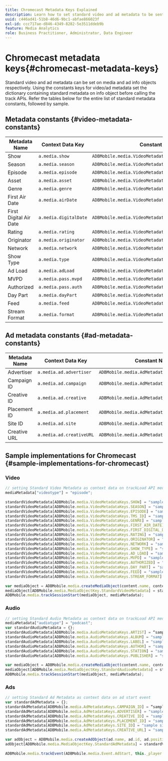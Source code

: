 ```yaml
---
title: Chromecast Metadata Keys Explained
description: Learn how to set standard video and ad metadata to be sent with tracking calls on Chromecast.
uuid: c446ad41-51b8-46d6-9bc1-abfae866023f
exl-id: ccc717ae-d846-4349-8282-5e3511ddeb9b
feature: Media Analytics
role: Business Practitioner, Administrator, Data Engineer
---
```

# Chromecast metadata keys{#chromecast-metadata-keys}

Standard video and ad metadata can be set on media and ad info objects respectively. Using the constants keys for video/ad metadata set the dictionary containing standard metadata on info object before calling the track APIs. Refer the tables below for the entire list of standard metadata constants, followed by sample.

## Metadata constants {#video-metadata-constants}

| Metadata Name | Context Data Key | Constant Name |
| --- | --- | --- |
| Show | `a.media.show` | `ADBMobile.media.VideoMetadataKeys.SHOW` |
| Season | `a.media.season` | `ADBMobile.media.VideoMetadataKeys.SEASON` |
| Episode | `a.media.episode` | `ADBMobile.media.VideoMetadataKeys.EPISODE` |
| Asset | `a.media.asset` | `ADBMobile.media.VideoMetadataKeys.TMS_ID` |
| Genre | `a.media.genre` | `ADBMobile.media.VideoMetadataKeys.GENRE` |
| First Air Date | `a.media.airDate` | `ADBMobile.media.VideoMetadataKeys.FIRST_AIR_DATE` |
| First Digital Air Date | `a.media.digitalDate` | `ADBMobile.media.VideoMetadataKeys.FIRST_DIGITAL_DATE` |
| Rating | `a.media.rating` | `ADBMobile.media.VideoMetadataKeys.RATING` |
| Originator | `a.media.originator` | `ADBMobile.media.VideoMetadataKeys.ORIGINATOR` |
| Network | `a.media.network` | `ADBMobile.media.VideoMetadataKeys.NETWORK` |
| Show Type | `a.media.type` | `ADBMobile.media.VideoMetadataKeys.SHOW_TYPE` |
| Ad Load | `a.media.adLoad` | `ADBMobile.media.VideoMetadataKeys.AD_LOAD` |
| MVPD | `a.media.pass.mvpd` | `ADBMobile.media.VideoMetadataKeys.MVPD` |
| Authorized | `a.media.pass.auth` | `ADBMobile.media.VideoMetadataKeys.AUTHORIZED` |
| Day Part | `a.media.dayPart` | `ADBMobile.media.VideoMetadataKeys.DAY_PART` |
| Feed | `a.media.feed` | `ADBMobile.media.VideoMetadataKeys.FEED` |
| Stream Format | `a.media.format` | `ADBMobile.media.VideoMetadataKeys.STREAM_FORMAT` | 

## Ad metadata constants {#ad-metadata-constants}

| Metadata Name | Context Data Key | Constant Name |
| --- | --- | --- |
| Advertiser | `a.media.ad.advertiser` | `ADBMobile.media.AdMetadataKeys.ADVERTISER` |
| Campaign ID | `a.media.ad.campaign` | `ADBMobile.media.AdMetadataKeys.CAMPAIGN_ID` |
| Creative ID | `a.media.ad.creative` | `ADBMobile.media.AdMetadataKeys.CREATIVE_ID` |
| Placement ID | `a.media.ad.placement` | `ADBMobile.media.AdMetadataKeys.PLACEMENT_ID` |
| Site ID | `a.media.ad.site` | `ADBMobile.media.AdMetadataKeys.SITE_ID` |
| Creative URL | `a.media.ad.creativeURL` | `ADBMobile.media.AdMetadataKeys.CREATIVE_URL` |

## Sample implementations for Chromecast {#sample-implementations-for-chromecast}

### Video

```js
// setting Standard Video Metadata as context data on trackLoad API mediaContextData = { } 
mediaMetadata["videotype"] = "episode"; 
 
standardVideoMetadata[ADBMobile.media.VideoMetadataKeys.SHOW] = "sample show"; 
standardVideoMetadata[ADBMobile.media.VideoMetadataKeys.SEASON] = "sample season"; 
standardVideoMetadata[ADBMobile.media.VideoMetadataKeys.EPISODE] = "sample episode"; 
standardVideoMetadata[ADBMobile.media.VideoMetadataKeys.TMS_ID] = "sample tms_id"; 
standardVideoMetadata[ADBMobile.media.VideoMetadataKeys.GENRE] = "sample genre"; 
standardVideoMetadata[ADBMobile.media.VideoMetadataKeys.FIRST_AIR_DATE] = "sample first_air_date"; 
standardVideoMetadata[ADBMobile.media.VideoMetadataKeys.FIRST_DIGITAL_DATE] = "sample first_digital_date"; 
standardVideoMetadata[ADBMobile.media.VideoMetadataKeys.RATING] = "sample rating"; 
standardVideoMetadata[ADBMobile.media.VideoMetadataKeys.ORIGINATOR] = "sample originator"; 
standardVideoMetadata[ADBMobile.media.VideoMetadataKeys.NETWORK] = "sample network"; 
standardVideoMetadata[ADBMobile.media.VideoMetadataKeys.SHOW_TYPE] = "sample show type"; 
standardVideoMetadata[ADBMobile.media.VideoMetadataKeys.AD_LOAD] = "sample ad load"; 
standardVideoMetadata[ADBMobile.media.VideoMetadataKeys.MVPD] = "sample mvpd"; 
standardVideoMetadata[ADBMobile.media.VideoMetadataKeys.AUTHORIZED] = "sample authorized"; 
standardVideoMetadata[ADBMobile.media.VideoMetadataKeys.DAY_PART] = "sample day_part"; 
standardVideoMetadata[ADBMobile.media.VideoMetadataKeys.FEED] = "sample feed"; 
standardVideoMetadata[ADBMobile.media.VideoMetadataKeys.STREAM_FORMAT] = "sample format"; 
 
var mediaObject = ADBMobile.media.createMediaObject(content.name, content.id, content.length, content.streamType); 
mediaObject[ADBMobile.media.MediaObjectKey.StandardVideoMetadata] = standardVideoMetadata; 
ADBMobile.media.trackSessionStart(mediaObject, mediaMetadata); 
```

### Audio

```js
// setting Standard Audio Metadata as context data on trackLoad API mediaContextData = { } 
mediaMetadata["audiotype"] = "podcast"; 
var standardAudioMetadata = {}; 
standardAudioMetadata[ADBMobile.media.AudioMetadataKeys.ARTIST] = “sample artist”; 
standardAudioMetadata[ADBMobile.media.AudioMetadataKeys.ALBUM] = "sample album" ; 
standardAudioMetadata[ADBMobile.media.AudioMetadataKeys.LABEL] = "sample label"; 
standardAudioMetadata[ADBMobile.media.AudioMetadataKeys.AUTHOR] = "sample author" ; 
standardAudioMetadata[ADBMobile.media.AudioMetadataKeys.STATION] = "sample station " ; 
standardAudioMetadata[ADBMobile.media.AudioMetadataKeys.PUBLISHER] = "sample publisher"; 
 
var mediaObject = ADBMobile.media.createMediaObject(content.name, content.id, content.length, content.streamType, content.mediaType); 
mediaObject[ADBMobile.media.MediaObjectKey.StandardAudiooMetadata] = standardAudiooMetadata; 
ADBMobile.media.trackSessionStart(mediaObject, mediaMetadata); 
```

### Ads

```js
// setting Standard Ad Metadata as context data on ad start event 
var standardAdMetadata = {}; 
standardAdMetadata[ADBMobile.media.AdMetadataKeys.CAMPAIGN_ID] = “sample campaign”; 
standardAdMetadata[ADBMobile.media.AdMetadataKeys.ADVERTISER] = "sample advertiser" ; 
standardAdMetadata[ADBMobile.media.AdMetadataKeys.CREATIVE_ID] = "sample creativeid"; 
standardAdMetadata[ADBMobile.media.AdMetadataKeys.PLACEMENT_ID] = "sample placement id" ; 
standardAdMetadata[ADBMobile.media.AdMetadataKeys.SITE_ID] = "sample site id" ; 
standardAdMetadata[ADBMobile.media.AdMetadataKeys.CREATIVE_URL] = "sample creative url"; 
 
var adObject = ADBMobile.media.createAdObject(ad.name, ad.id, ad.position, ad.length); 
adObject[ADBMobile.media.MediaObjectKey.StandardAdMetadata] = standardVideoMetadata; 
 
ADBMobile.media.trackEvent(ADBMobile.media.Event.AdStart, this._player.getAdInfo(), adContextData);
```
